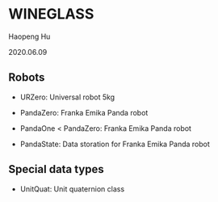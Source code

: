 <!--
 * @Author: your name
 * @Date: 2020-06-09 09:41:31
 * @LastEditTime: 2021-02-28 19:56:18
 * @LastEditors: Please set LastEditors
 * @Description: In User Settings Edit
 * @FilePath: \undefinedc:\Users\philt\Documents\GitHub\ICEWINE\WINEGLASS\README.md
-->
# WINEGLASS

Haopeng Hu

2020.06.09

## Robots

- URZero: Universal robot 5kg

- PandaZero: Franka Emika Panda robot

- PandaOne < PandaZero: Franka Emika Panda robot

- PandaState: Data storation for Franka Emika Panda robot

## Special data types

- UnitQuat: Unit quaternion class